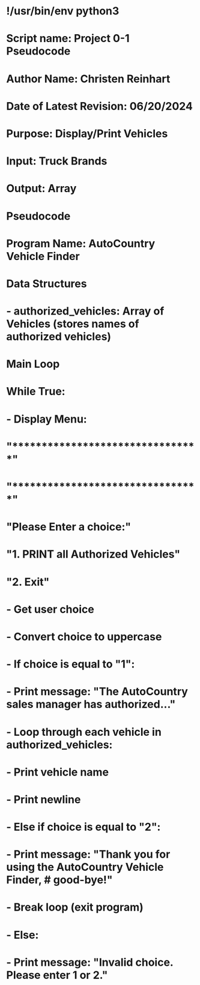 # !/usr/bin/env python3

# Script name: Project 0-1 Pseudocode
# Author Name: Christen Reinhart
# Date of Latest Revision: 06/20/2024
# Purpose: Display/Print Vehicles
# Input: Truck Brands
# Output: Array

# Pseudocode

# Program Name: AutoCountry Vehicle Finder

# Data Structures
# - authorized_vehicles: Array of Vehicles (stores names of authorized vehicles)

# Main Loop
# While True:
#  - Display Menu:
#    "********************************"
#    "********************************"
#    "Please Enter a choice:"
#    "1. PRINT all Authorized Vehicles"
#    "2. Exit"
#  - Get user choice 
#  - Convert choice to uppercase 
#  - If choice is equal to "1":
#    - Print message: "The AutoCountry sales manager has authorized..."
#    - Loop through each vehicle in authorized_vehicles:
#      - Print vehicle name
#   - Print newline
#  - Else if choice is equal to "2":
#    - Print message: "Thank you for using the AutoCountry Vehicle Finder, #        good-bye!"
#    - Break loop (exit program)
#  - Else:
#    - Print message: "Invalid choice. Please enter 1 or 2."
